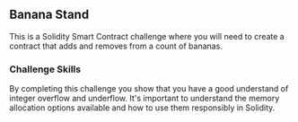 ## Banana Stand 

This is a Solidity Smart Contract challenge where you will need to create a contract that adds and removes from a count of bananas. 

### Challenge Skills

By completing this challenge you show that you have a good understand of integer overflow and underflow. It's important to understand the memory allocation options available and how to use them responsibly in Solidity. 